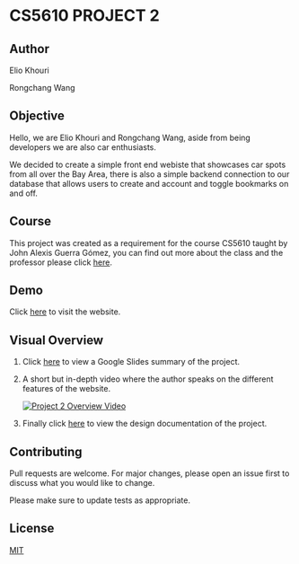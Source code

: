 # CS5610 PROJECT 2

## Author

Elio Khouri

Rongchang Wang

## Objective

Hello, we are Elio Khouri and Rongchang Wang, aside from being developers we are also car enthusiasts.

We decided to create a simple front end webiste that showcases car spots from all over the Bay Area, there is also a simple backend connection to our database that allows users to create and account and toggle bookmarks on and off.

## Course

This project was created as a requirement for the course CS5610 taught by John Alexis Guerra Gómez, you can find out more about the class and the professor please click [here](https://johnguerra.co).

## Demo

Click [here](https://bay-area-car-spotting-guide.vercel.app/index.html) to visit the website.

## Visual Overview

1. Click [here](https://docs.google.com/presentation/d/1irUpc7DkpUP05iKAfVCJ2aqsSU5S6XPoZ-qLg50W1A0/edit?usp=sharing) to view a Google Slides summary of the project.

2. A short but in-depth video where the author speaks on the different features of the website.

   [![Project 2 Overview Video](https://raw.githubusercontent.com/f4ejkai/Webdev_project2/main/Images/Thumbnails/youtubethumbnail.jpeg)](https://youtu.be/eeZL2iwy0uk)

3. Finally click [here](https://github.com/f4ejkai/Webdev_project2/blob/main/project2-design-doc.docx) to view the design documentation of the project.

## Contributing

Pull requests are welcome. For major changes, please open an issue first to discuss what you would like to change.

Please make sure to update tests as appropriate.

## License

[MIT](https://choosealicense.com/licenses/mit/)
